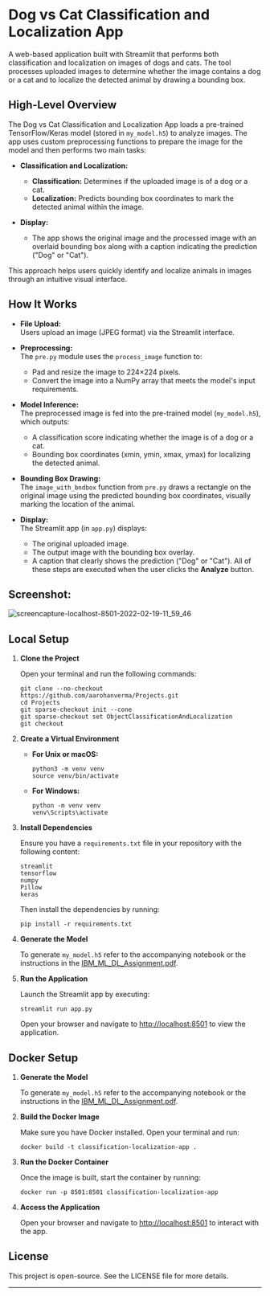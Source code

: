 # Dog vs Cat Classification and Localization App

A web-based application built with Streamlit that performs both classification and localization on images of dogs and cats. The tool processes uploaded images to determine whether the image contains a dog or a cat and to localize the detected animal by drawing a bounding box.

## High-Level Overview

The Dog vs Cat Classification and Localization App loads a pre-trained TensorFlow/Keras model (stored in `my_model.h5`) to analyze images. The app uses custom preprocessing functions to prepare the image for the model and then performs two main tasks:

- **Classification and Localization:**  
  - **Classification:** Determines if the uploaded image is of a dog or a cat.  
  - **Localization:** Predicts bounding box coordinates to mark the detected animal within the image.
  
- **Display:**  
  - The app shows the original image and the processed image with an overlaid bounding box along with a caption indicating the prediction ("Dog" or "Cat").

This approach helps users quickly identify and localize animals in images through an intuitive visual interface.

## How It Works

- **File Upload:**  
  Users upload an image (JPEG format) via the Streamlit interface.

- **Preprocessing:**  
  The `pre.py` module uses the `process_image` function to:
  - Pad and resize the image to 224×224 pixels.
  - Convert the image into a NumPy array that meets the model's input requirements.

- **Model Inference:**  
  The preprocessed image is fed into the pre-trained model (`my_model.h5`), which outputs:
  - A classification score indicating whether the image is of a dog or a cat.
  - Bounding box coordinates (xmin, ymin, xmax, ymax) for localizing the detected animal.

- **Bounding Box Drawing:**  
  The `image_with_bndbox` function from `pre.py` draws a rectangle on the original image using the predicted bounding box coordinates, visually marking the location of the animal.

- **Display:**  
  The Streamlit app (in `app.py`) displays:
  - The original uploaded image.
  - The output image with the bounding box overlay.
  - A caption that clearly shows the prediction ("Dog" or "Cat").
  All of these steps are executed when the user clicks the **Analyze** button.


## Screenshot:

![screencapture-localhost-8501-2022-02-19-11_59_46](https://user-images.githubusercontent.com/97247457/154789557-64491d28-566c-443b-a06c-e5d3416f0bf9.png)

<!-- ## Setup and Running the Application -->

## Local Setup

1. **Clone the Project**

    Open your terminal and run the following commands:
    ```
    git clone --no-checkout https://github.com/aarohanverma/Projects.git
    cd Projects
    git sparse-checkout init --cone
    git sparse-checkout set ObjectClassificationAndLocalization
    git checkout
    ```

2. **Create a Virtual Environment**

   - **For Unix or macOS:**
      ```
      python3 -m venv venv
      source venv/bin/activate
      ``` 
   - **For Windows:**
      ```
      python -m venv venv
      venv\Scripts\activate
      ```

3. **Install Dependencies**

   Ensure you have a `requirements.txt` file in your repository with the following content:
      ```
      streamlit
      tensorflow
      numpy
      Pillow
      keras
      ```
   Then install the dependencies by running:
      ```
      pip install -r requirements.txt
      ```

4. **Generate the Model**

   To generate `my_model.h5` refer to the accompanying notebook or the instructions in the [IBM_ML_DL_Assignment.pdf](IBM_ML_DL_Assignment.pdf).

5. **Run the Application**

   Launch the Streamlit app by executing:
      ```
      streamlit run app.py
      ```
   Open your browser and navigate to [http://localhost:8501](http://localhost:8501) to view the application.

## Docker Setup

1. **Generate the Model**

   To generate `my_model.h5` refer to the accompanying notebook or the instructions in the [IBM_ML_DL_Assignment.pdf](IBM_ML_DL_Assignment.pdf).

2. **Build the Docker Image**

   Make sure you have Docker installed. Open your terminal and run:
      ```
      docker build -t classification-localization-app .
      ```

3. **Run the Docker Container**

   Once the image is built, start the container by running:
      ```
      docker run -p 8501:8501 classification-localization-app
      ```
      
4. **Access the Application**

   Open your browser and navigate to [http://localhost:8501](http://localhost:8501) to interact with the app.

## License

This project is open-source. See the LICENSE file for more details.

---